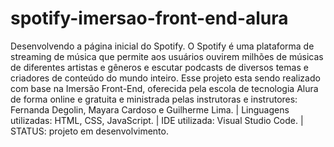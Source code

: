 # spotify-imersao-front-end-alura
Desenvolvendo a página inicial do Spotify.
O Spotify é uma plataforma de streaming de música que permite aos usuários ouvirem milhões de músicas de diferentes artistas e gêneros e escutar podcasts de diversos temas e criadores de conteúdo do mundo inteiro.
Esse projeto esta sendo realizado com base na Imersão Front-End, oferecida pela escola de tecnologia Alura de forma online e gratuita e ministrada pelas instrutoras e instrutores: Fernanda Degolin, Mayara Cardoso e Guilherme Lima.
| Linguagens utilizadas: HTML, CSS, JavaScript.
| IDE utilizada: Visual Studio Code.
| STATUS: projeto em desenvolvimento. 
